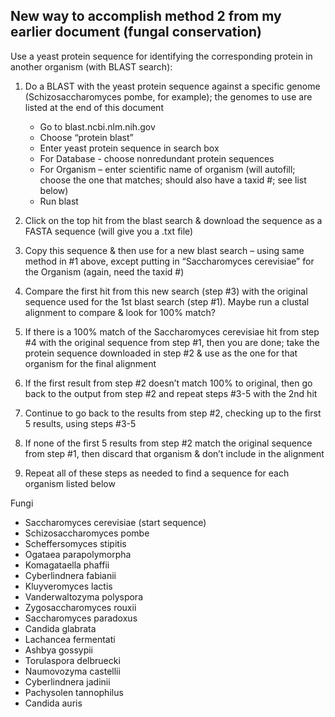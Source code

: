 ## New way to accomplish method 2 from my earlier document (fungal conservation)

Use a yeast protein sequence for identifying the corresponding protein in another organism (with BLAST search):

1. Do a BLAST with the yeast protein sequence against a specific genome (Schizosaccharomyces pombe, for example); the genomes to use are listed at the end of this document

   - Go to blast.ncbi.nlm.nih.gov
   - Choose “protein blast”
   - Enter yeast protein sequence in search box
   - For Database - choose nonredundant protein sequences
   - For Organism – enter scientific name of organism (will autofill; choose the one that matches; should also have a taxid #; see list below)
   - Run blast

2. Click on the top hit from the blast search & download the sequence as a FASTA sequence (will give you a .txt file)

3. Copy this sequence & then use for a new blast search – using same method in #1 above, except putting in “Saccharomyces cerevisiae” for the Organism (again, need the taxid #)

4. Compare the first hit from this new search (step #3) with the original sequence used for the 1st blast search (step #1). Maybe run a clustal alignment to compare & look for 100% match?

5. If there is a 100% match of the Saccharomyces cerevisiae hit from step #4 with the original sequence from step #1, then you are done; take the protein sequence downloaded in step #2 & use as the one for that organism for the final alignment

6. If the first result from step #2 doesn’t match 100% to original, then go back to the output from step #2 and repeat steps #3-5 with the 2nd hit

7. Continue to go back to the results from step #2, checking up to the first 5 results, using steps #3-5

8. If none of the first 5 results from step #2 match the original sequence from step #1, then discard that organism & don’t include in the alignment

9. Repeat all of these steps as needed to find a sequence for each organism listed below

Fungi

- Saccharomyces cerevisiae (start sequence)
- Schizosaccharomyces pombe
- Scheffersomyces stipitis
- Ogataea parapolymorpha
- Komagataella phaffii
- Cyberlindnera fabianii
- Kluyveromyces lactis
- Vanderwaltozyma polyspora
- Zygosaccharomyces rouxii
- Saccharomyces paradoxus
- Candida glabrata
- Lachancea fermentati
- Ashbya gossypii
- Torulaspora delbruecki
- Naumovozyma castellii
- Cyberlindnera jadinii
- Pachysolen tannophilus
- Candida auris
